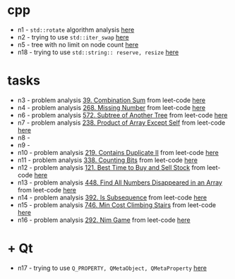 # cpp

- n1 - `std::rotate` algorithm analysis [here](./n1/NOTE.md)
- n2 - trying to use `std::iter_swap` [here](./n2/NOTE.md)
- n5 - tree with no limit on node count [here](./n5/NOTE.md)
- n18 - trying to use `std::string:: reserve, resize` [here](./n18/NOTE.md)

# tasks

- n3 - problem analysis [39. Combination Sum](https://leetcode.com/problems/combination-sum/) from leet-code [here](./n3/NOTE.md)
- n4 - problem analysis [268. Missing Number](https://leetcode.com/problems/missing-number/) from leet-code [here](./n4/NOTE.md)
- n6 - problem analysis [572. Subtree of Another Tree](https://leetcode.com/problems/subtree-of-another-tree/) from leet-code [here](./n6/NOTE.md)
- n7 - problem analysis [238. Product of Array Except Self](https://leetcode.com/problems/product-of-array-except-self/) from leet-code [here](./n7/NOTE.md)
- n8 -
- n9 -
- n10 - problem analysis [219. Contains Duplicate II](https://leetcode.com/problems/contains-duplicate-ii/) from leet-code [here](./n10/NOTE.md)
- n11 - problem analysis [338. Counting Bits](https://leetcode.com/problems/counting-bits/) from leet-code [here](./n11/NOTE.md)
- n12 - problem analysis [121. Best Time to Buy and Sell Stock](https://leetcode.com/problems/best-time-to-buy-and-sell-stock/) from leet-code [here](./n12/NOTE.md)
- n13 - problem analysis [448. Find All Numbers Disappeared in an Array](https://leetcode.com/problems/find-all-numbers-disappeared-in-an-array/) from leet-code [here](./n13/NOTE.md)
- n14 - problem analysis [392. Is Subsequence](https://leetcode.com/problems/is-subsequence/) from leet-code [here](./n14/NOTE.md)
- n15 - problem analysis [746. Min Cost Climbing Stairs](https://leetcode.com/problems/min-cost-climbing-stairs/) from leet-code [here](./n15/NOTE.md)
- n16 - problem analysis [292. Nim Game](https://leetcode.com/problems/nim-game/) from leet-code [here](./n16/NOTE.md)

# + Qt

- n17 - trying to use `Q_PROPERTY, QMetaObject, QMetaProperty` [here](./n17/NOTE.md)